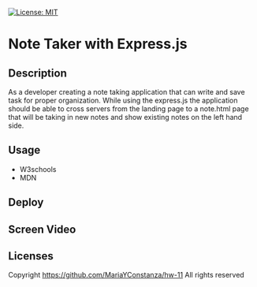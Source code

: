 [![License: MIT](https://img.shields.io/badge/License-MIT-yellow.svg)](https://opensource.org/licenses/MIT)

# Note Taker with Express.js

## Description
As a developer creating a note taking application that can write and save task for proper organization. While using the express.js the application should be able to cross servers from the landing page to a note.html page that will be taking in new notes and show existing notes on the left hand side.

## Usage
- W3schools
- MDN

## Deploy


## Screen Video


## Licenses
Copyright https://github.com/MariaYConstanza/hw-11 All rights reserved
